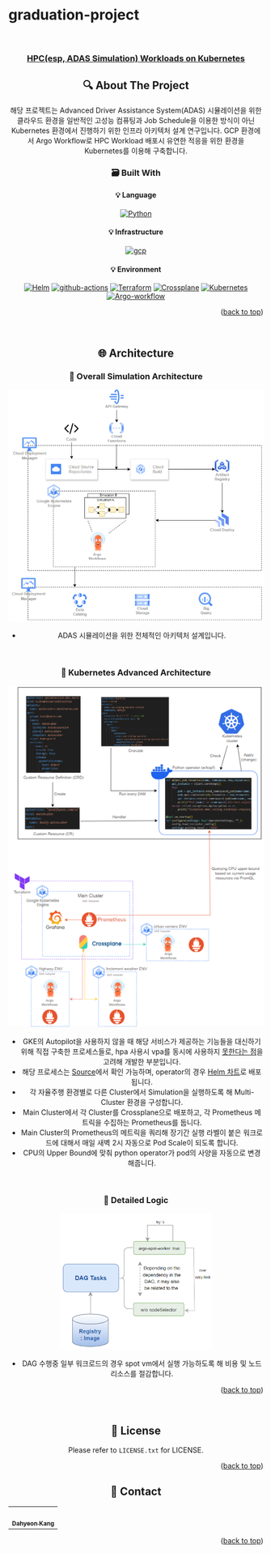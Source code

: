 # graduation-project


<!-- PROJECT LOGO -->
<br />
<div align="center">
  <a href="https://github.com/dusdjhyeon/graduation-project">
    <h3 align="center">HPC(esp, ADAS Simulation) Workloads on Kubernetes</h3>
  </a>



<!-- ABOUT THE PROJECT -->
## :mag: About The Project
해당 프로젝트는 Advanced Driver Assistance System(ADAS) 시뮬레이션을 위한 클라우드 환경을 일반적인 고성능 컴퓨팅과 Job Schedule을 이용한 방식이 아닌 Kubernetes 환경에서 진행하기 위한 인프라 아키텍처 설계 연구입니다. 
GCP 환경에서 Argo Workflow로 HPC Workload 배포시 유연한 적응을 위한 환경을 Kubernetes를 이용해 구축합니다. 

### :card_file_box: Built With
#### :bulb: Language
[![Python][Python]][Python-url]
#### :bulb: Infrastructure
[![gcp][gcp]][gcp-url]
#### :bulb: Environment
[![Helm][Helm]][Helm-url]
[![github-actions][github-actions]][github-actions]
[![Terraform][Terraform]][Terraform-url]
[![Crossplane][Crossplane]][Crossplane-url]
[![Kubernetes][Kubernetes]][Kubernetes-url]
[![Argo-workflow][Argo-workflow]][Argo-workflow-url]

<p align="right">(<a href="#readme-top">back to top</a>)</p>
<br>

## :globe_with_meridians: Architecture
### :triangular_flag_on_post: Overall Simulation Architecture
![overall](./images/full-arch.png)

- ADAS 시뮬레이션을 위한 전체적인 아키텍처 설계입니다.
<br>


### :triangular_flag_on_post: Kubernetes Advanced Architecture
![k8s](./images/k8s-arch.png)

- GKE의 Autopilot을 사용하지 않을 때 해당 서비스가 제공하는 기능들을 대신하기 위해 직접 구축한 프로세스들로, hpa 사용시 vpa를 동시에 사용하지 [못한다는 점](https://github.com/kubernetes/autoscaler/blob/master/vertical-pod-autoscaler/README.md#known-limitations)을 고려해 개발한 부분입니다. 
- 해당 프로세스는 [Source](./In-Cluster/)에서 확인 가능하며, operator의 경우 [Helm 차트](https://github.com/dusdjhyeon/graduation-as-helm)로 배포됩니다. 
- 각 자율주행 환경별로 다른 Cluster에서 Simulation을 실행하도록 해 Multi-Cluster 환경을 구성합니다.
- Main Cluster에서 각 Cluster를 Crossplane으로 배포하고, 각 Prometheus 메트릭을 수집하는 Prometheus를 둡니다.
- Main Cluster의 Prometheus의 메트릭을 쿼리해 장기간 실행 라벨이 붙은 워크로드에 대해서 매일 새벽 2시 자동으로 Pod Scale이 되도록 합니다.
- CPU의 Upper Bound에 맞춰 python operator가 pod의 사양을 자동으로 변경해줍니다. 

<br>

### :triangular_flag_on_post: Detailed Logic
<img src="./images/dag-spot.png" style="width:300px;">

- DAG 수행중 일부 워크로드의 경우 spot vm에서 실행 가능하도록 해 비용 및 노드 리소스를 절감합니다. 

<p align="right">(<a href="#readme-top">back to top</a>)</p>
<br>

<!-- LICENSE -->
## :closed_lock_with_key: License
Please refer to `LICENSE.txt` for LICENSE.
<p align="right">(<a href="#readme-top">back to top</a>)</p>



<!-- CONTACT -->
## :speech_balloon: Contact

<table>
  <tbody>
    <tr>
      <td align="center"><a href="https://github.com/dusdjhyeon"><img src="https://avatars.githubusercontent.com/u/73868703?v=4" width="100px;" alt=""/><br /><sub><b>Dahyeon Kang</b></sub></a></td>
    </tr>
  </tbody>
</table>

<p align="right">(<a href="#readme-top">back to top</a>)</p>


<!-- MARKDOWN LINKS & IMAGES -->
<!-- https://www.markdownguide.org/basic-syntax/#reference-style-links -->
[license-shield]: https://img.shields.io/github/license/dusdjhyeon/graduation-project.svg?style=flat
[license-url]: https://github.com/dusdjhyeon/graduation-project/blob/master/LICENSE.txt

[Python]: https://img.shields.io/badge/Python-3776AB?style=flat&logo=Python&logoColor=white
[Python-url]: https://www.python.org/
[gcp]: https://img.shields.io/badge/GCP-4285F4?style=flat&logo=GoogleCloud&logoColor=white
[gcp-url]: https://console.cloud.google.com/
[Helm]: https://img.shields.io/badge/Helm-0F1689?style=flat&logo=Helm&logoColor=white
[Helm-url]: https://helm.sh/
[github-actions]: https://img.shields.io/badge/GitHub_Actions-2088FF?style=flat&logo=github-actions&logoColor=white
[github-actions-url]: https://github.com/features/actions
[Terraform]: https://img.shields.io/badge/Terraform-844FBA?style=flat&logo=Terraform&logoColor=white
[Terraform-url]: https://www.terraform.io/
[Crossplane]: https://img.shields.io/badge/Crossplane-fff5b1?style=flat&logo=Crossplane&logoColor=white
[Crossplane-url]: https://www.crossplane.io/
[Kubernetes]: https://img.shields.io/badge/Kubernetes-326CE5?style=flat&logo=Kubernetes&logoColor=white
[Kubernetes-url]: https://kubernetes.io/
[Argo-workflow]: https://img.shields.io/badge/Argo_Workflows-EF7B4D?style=flat&logo=Argo&logoColor=white
[Argo-workflow-url]: https://argoproj.github.io/workflows/